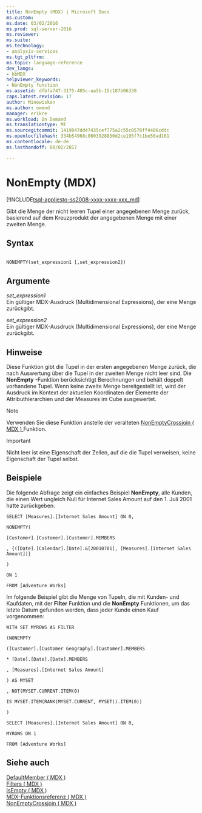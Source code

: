 ```yaml
---
title: NonEmpty (MDX) | Microsoft Docs
ms.custom: 
ms.date: 03/02/2016
ms.prod: sql-server-2016
ms.reviewer: 
ms.suite: 
ms.technology:
- analysis-services
ms.tgt_pltfrm: 
ms.topic: language-reference
dev_langs:
- kbMDX
helpviewer_keywords:
- NonEmpty function
ms.assetid: dfbfa747-3175-405c-aa5b-15c187b06338
caps.latest.revision: 17
author: Minewiskan
ms.author: owend
manager: erikre
ms.workload: On Demand
ms.translationtype: MT
ms.sourcegitcommit: 1419847dd47435cef775a2c55c0578ff4406cddc
ms.openlocfilehash: 334b54968c8603928850d2ce195f7c1be50ad161
ms.contentlocale: de-de
ms.lasthandoff: 08/02/2017

---
```

# <a name="nonempty-mdx"></a>NonEmpty (MDX)
[!INCLUDE[tsql-appliesto-ss2008-xxxx-xxxx-xxx_md](../includes/tsql-appliesto-ss2008-xxxx-xxxx-xxx-md.md)]

  Gibt die Menge der nicht leeren Tupel einer angegebenen Menge zurück, basierend auf dem Kreuzprodukt der angegebenen Menge mit einer zweiten Menge.  
  
## <a name="syntax"></a>Syntax  
  
```  
  
NONEMPTY(set_expression1 [,set_expression2])  
```  
  
## <a name="arguments"></a>Argumente  
 *set_expression1*  
 Ein gültiger MDX-Ausdruck (Multidimensional Expressions), der eine Menge zurückgibt.  
  
 *set_expression2*  
 Ein gültiger MDX-Ausdruck (Multidimensional Expressions), der eine Menge zurückgibt.  
  
## <a name="remarks"></a>Hinweise  
 Diese Funktion gibt die Tupel in der ersten angegebenen Menge zurück, die nach Auswertung über die Tupel in der zweiten Menge nicht leer sind. Die **NonEmpty** -Funktion berücksichtigt Berechnungen und behält doppelt vorhandene Tupel. Wenn keine zweite Menge bereitgestellt ist, wird der Ausdruck im Kontext der aktuellen Koordinaten der Elemente der Attributhierarchien und der Measures im Cube ausgewertet.  
  
> [!NOTE]  
>  Verwenden Sie diese Funktion anstelle der veralteten [NonEmptyCrossjoin &#40; MDX &#41; ](../mdx/nonemptycrossjoin-mdx.md) Funktion.  
  
> [!IMPORTANT]  
>  Nicht leer ist eine Eigenschaft der Zellen, auf die die Tupel verweisen, keine Eigenschaft der Tupel selbst.  
  
## <a name="examples"></a>Beispiele  
 Die folgende Abfrage zeigt ein einfaches Beispiel **NonEmpty**, alle Kunden, die einen Wert ungleich Null für Internet Sales Amount auf den 1. Juli 2001 hatte zurückgeben:  
  
 `SELECT [Measures].[Internet Sales Amount] ON 0,`  
  
 `NONEMPTY(`  
  
 `[Customer].[Customer].[Customer].MEMBERS`  
  
 `, {([Date].[Calendar].[Date].&[20010701], [Measures].[Internet Sales Amount])}`  
  
 `)`  
  
 `ON 1`  
  
 `FROM [Adventure Works]`  
  
 Im folgende Beispiel gibt die Menge von Tupeln, die mit Kunden- und Kaufdaten, mit der **Filter** Funktion und die **NonEmpty** Funktionen, um das letzte Datum gefunden werden, dass jeder Kunde einen Kauf vorgenommen:  
  
 `WITH SET MYROWS AS FILTER`  
  
 `(NONEMPTY`  
  
 `([Customer].[Customer Geography].[Customer].MEMBERS`  
  
 `* [Date].[Date].[Date].MEMBERS`  
  
 `, [Measures].[Internet Sales Amount]`  
  
 `) AS MYSET`  
  
 `, NOT(MYSET.CURRENT.ITEM(0)`  
  
 `IS MYSET.ITEM(RANK(MYSET.CURRENT, MYSET)).ITEM(0))`  
  
 `)`  
  
 `SELECT [Measures].[Internet Sales Amount] ON 0,`  
  
 `MYROWS ON 1`  
  
 `FROM [Adventure Works]`  
  
## <a name="see-also"></a>Siehe auch  
 [DefaultMember &#40; MDX &#41;](../mdx/defaultmember-mdx.md)   
 [Filters &#40; MDX &#41;](../mdx/filter-mdx.md)   
 [IsEmpty &#40; MDX &#41;](../mdx/isempty-mdx.md)   
 [MDX-Funktionsreferenz &#40; MDX &#41;](../mdx/mdx-function-reference-mdx.md)   
 [NonEmptyCrossjoin &#40; MDX &#41;](../mdx/nonemptycrossjoin-mdx.md)  
  
  


